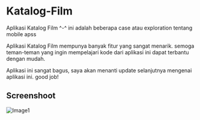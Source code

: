 # Katalog-Film
Aplikasi Katalog Film ^-^
ini adalah beberapa case atau exploration tentang mobile apss

Aplikasi Katalog Film mempunya banyak fitur yang sangat menarik. semoga teman-teman yang ingin mempelajari kode dari aplikasi ini dapat terbantu dengan mudah.

Aplikasi ini sangat bagus, saya akan menanti update selanjutnya mengenai aplikasi ini. good job!

## Screenshoot
![Image1](https://i.ibb.co/vwwLr09/photo-2019-05-06-07-31-10.jpg)

